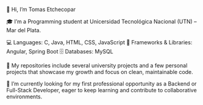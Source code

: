 👋 Hi, I’m Tomas Etchecopar

🎓 I’m a Programming student at Unicersidad Tecnológica Nacional (UTN) – Mar del Plata.

💻 Languages: C, Java, HTML, CSS, JavaScript
🧩 Frameworks & Libraries: Angular, Spring Boot
🗄️ Databases: MySQL

📂 My repositories include several university projects and a few personal projects that showcase my growth and focus on clean, maintainable code.

🚀 I’m currently looking for my first professional opportunity as a Backend or Full-Stack Developer, eager to keep learning and contribute to collaborative environments.
